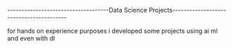 ------------------------------------Data Science Projects----------------------------------------

for hands on experience purposes i developed some projects using ai ml and even with dl
